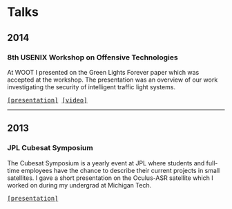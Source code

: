 Talks
=====

2014
----
### 8th USENIX Workshop on Offensive Technologies
At WOOT I presented on the Green Lights Forever paper which was accepted at
the workshop. The presentation was an overview of our work investigating the
security of intelligent traffic light systems.

<p>
<tt>
<a href="projects/ghena14green_lights.pptx">[presentation]</a>
<a href="https://www.usenix.org/conference/woot14/workshop-program/presentation/ghena">[video]</a>
</tt>
</p>

---

2013
----
### JPL Cubesat Symposium
The Cubesat Symposium is a yearly event at JPL where students and full-time
employees have the chance to describe their current projects in small
satellites. I gave a short presentation on the Oculus-ASR satellite which I
worked on during my undergrad at Michigan Tech.

<p>
<tt>
<a href="projects/Oculus_ASR_Nanosatellite_JPL.pptx">[presentation]</a>
</tt>
</p>

